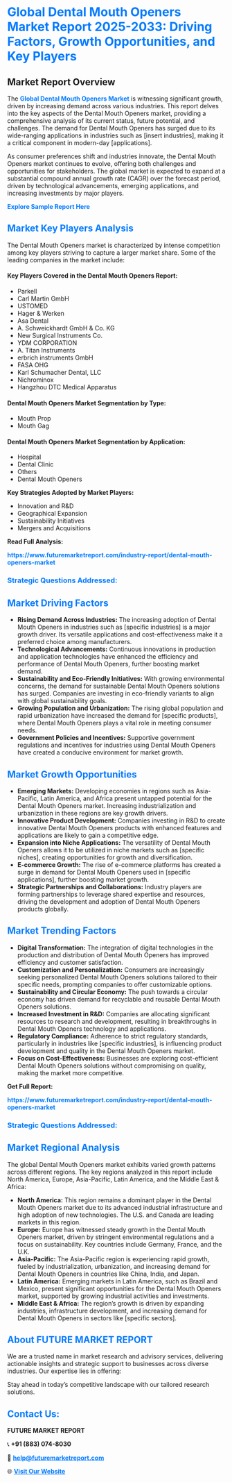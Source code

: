 <h1 style="color: #007BFF;">Global Dental Mouth Openers Market Report 2025-2033: Driving Factors, Growth Opportunities, and Key Players</h1>

<section id="overview">
<h2>Market Report Overview</h2>
<p>The <a href="https://www.futuremarketreport.com/industry-report/dental-mouth-openers-market" style="color: #007BFF; text-decoration: none;"><strong>Global Dental Mouth Openers Market</strong></a> is witnessing significant growth, driven by increasing demand across various industries. This report delves into the key aspects of the Dental Mouth Openers market, providing a comprehensive analysis of its current status, future potential, and challenges. The demand for Dental Mouth Openers has surged due to its wide-ranging applications in industries such as [insert industries], making it a critical component in modern-day [applications].</p>
<p>As consumer preferences shift and industries innovate, the Dental Mouth Openers market continues to evolve, offering both challenges and opportunities for stakeholders. The global market is expected to expand at a substantial compound annual growth rate (CAGR) over the forecast period, driven by technological advancements, emerging applications, and increasing investments by major players.</p>
</section>

<section id="overview">
<p><a href="https://www.futuremarketreport.com/request-sample/reportId=123526" style="color: #007BFF; text-decoration: none;"><strong>Explore Sample Report Here</strong></a></p>
</section>

<section id="key-players">
<h2 style="color: #007BFF;">Market Key Players Analysis</h2>
<p>The Dental Mouth Openers market is characterized by intense competition among key players striving to capture a larger market share. Some of the leading companies in the market include:</p>
<h4>Key Players Covered in the Dental Mouth Openers Report:</h4>
<ul><li>Parkell</li><li>Carl Martin GmbH</li><li>USTOMED</li><li>Hager &amp; Werken</li><li>Asa Dental</li><li>A. Schweickhardt GmbH &amp; Co. KG</li><li>New Surgical Instruments Co.</li><li>YDM CORPORATION</li><li>A. Titan Instruments</li><li>erbrich instruments GmbH</li><li>FASA OHG</li><li>Karl Schumacher Dental, LLC</li><li>Nichrominox</li><li>Hangzhou DTC Medical Apparatus</li></ul>
<h4>Dental Mouth Openers Market Segmentation by Type:</h4>
<ul><li>Mouth Prop</li><li>Mouth Gag</li></ul>

<h4>Dental Mouth Openers Market Segmentation by Application:</h4>
<ul><li>Hospital</li><li>Dental Clinic</li><li>Others</li><li>Dental Mouth Openers</li></ul>
<p><strong>Key Strategies Adopted by Market Players:</strong></p>
<ul>
<li>Innovation and R&D</li>
<li>Geographical Expansion</li>
<li>Sustainability Initiatives</li>
<li>Mergers and Acquisitions</li>
</ul>
</section>

<section>
<p><strong>Read Full Analysis: </strong></p><a href="https://www.futuremarketreport.com/industry-report/dental-mouth-openers-market" style="color: #007BFF; text-decoration: none;"><strong>https://www.futuremarketreport.com/industry-report/dental-mouth-openers-market</strong></a>
<h3 style="color: #007BFF;">Strategic Questions Addressed:</h3>
</section>

<section id="driving-factors">
<h2 style="color: #007BFF;">Market Driving Factors</h2>
<ul>
<li><strong>Rising Demand Across Industries:</strong> The increasing adoption of Dental Mouth Openers in industries such as [specific industries] is a major growth driver. Its versatile applications and cost-effectiveness make it a preferred choice among manufacturers.</li>
<li><strong>Technological Advancements:</strong> Continuous innovations in production and application technologies have enhanced the efficiency and performance of Dental Mouth Openers, further boosting market demand.</li>
<li><strong>Sustainability and Eco-Friendly Initiatives:</strong> With growing environmental concerns, the demand for sustainable Dental Mouth Openers solutions has surged. Companies are investing in eco-friendly variants to align with global sustainability goals.</li>
<li><strong>Growing Population and Urbanization:</strong> The rising global population and rapid urbanization have increased the demand for [specific products], where Dental Mouth Openers plays a vital role in meeting consumer needs.</li>
<li><strong>Government Policies and Incentives:</strong> Supportive government regulations and incentives for industries using Dental Mouth Openers have created a conducive environment for market growth.</li>
</ul>
</section>

<section id="growth-opportunities">
<h2 style="color: #007BFF;">Market Growth Opportunities</h2>
<ul>
<li><strong>Emerging Markets:</strong> Developing economies in regions such as Asia-Pacific, Latin America, and Africa present untapped potential for the Dental Mouth Openers market. Increasing industrialization and urbanization in these regions are key growth drivers.</li>
<li><strong>Innovative Product Development:</strong> Companies investing in R&D to create innovative Dental Mouth Openers products with enhanced features and applications are likely to gain a competitive edge.</li>
<li><strong>Expansion into Niche Applications:</strong> The versatility of Dental Mouth Openers allows it to be utilized in niche markets such as [specific niches], creating opportunities for growth and diversification.</li>
<li><strong>E-commerce Growth:</strong> The rise of e-commerce platforms has created a surge in demand for Dental Mouth Openers used in [specific applications], further boosting market growth.</li>
<li><strong>Strategic Partnerships and Collaborations:</strong> Industry players are forming partnerships to leverage shared expertise and resources, driving the development and adoption of Dental Mouth Openers products globally.</li>
</ul>
</section>

<section id="trending-factors">
<h2 style="color: #007BFF;">Market Trending Factors</h2>
<ul>
<li><strong>Digital Transformation:</strong> The integration of digital technologies in the production and distribution of Dental Mouth Openers has improved efficiency and customer satisfaction.</li>
<li><strong>Customization and Personalization:</strong> Consumers are increasingly seeking personalized Dental Mouth Openers solutions tailored to their specific needs, prompting companies to offer customizable options.</li>
<li><strong>Sustainability and Circular Economy:</strong> The push towards a circular economy has driven demand for recyclable and reusable Dental Mouth Openers solutions.</li>
<li><strong>Increased Investment in R&D:</strong> Companies are allocating significant resources to research and development, resulting in breakthroughs in Dental Mouth Openers technology and applications.</li>
<li><strong>Regulatory Compliance:</strong> Adherence to strict regulatory standards, particularly in industries like [specific industries], is influencing product development and quality in the Dental Mouth Openers market.</li>
<li><strong>Focus on Cost-Effectiveness:</strong> Businesses are exploring cost-efficient Dental Mouth Openers solutions without compromising on quality, making the market more competitive.</li>
</ul>
</section>

<section>
<p><strong>Get Full Report: </strong></p><a href="https://www.futuremarketreport.com/industry-report/dental-mouth-openers-market" style="color: #007BFF; text-decoration: none;"><strong>https://www.futuremarketreport.com/industry-report/dental-mouth-openers-market</strong></a>
<h3 style="color: #007BFF;">Strategic Questions Addressed:</h3>
</section>


<section id="regional-analysis">
<h2 style="color: #007BFF;">Market Regional Analysis</h2>
<p>The global Dental Mouth Openers market exhibits varied growth patterns across different regions. The key regions analyzed in this report include North America, Europe, Asia-Pacific, Latin America, and the Middle East & Africa:</p>
<ul>
<li><strong>North America:</strong> This region remains a dominant player in the Dental Mouth Openers market due to its advanced industrial infrastructure and high adoption of new technologies. The U.S. and Canada are leading markets in this region.</li>
<li><strong>Europe:</strong> Europe has witnessed steady growth in the Dental Mouth Openers market, driven by stringent environmental regulations and a focus on sustainability. Key countries include Germany, France, and the U.K.</li>
<li><strong>Asia-Pacific:</strong> The Asia-Pacific region is experiencing rapid growth, fueled by industrialization, urbanization, and increasing demand for Dental Mouth Openers in countries like China, India, and Japan.</li>
<li><strong>Latin America:</strong> Emerging markets in Latin America, such as Brazil and Mexico, present significant opportunities for the Dental Mouth Openers market, supported by growing industrial activities and investments.</li>
<li><strong>Middle East & Africa:</strong> The region’s growth is driven by expanding industries, infrastructure development, and increasing demand for Dental Mouth Openers in sectors like [specific sectors].</li>
</ul>
</section>

<footer>
<h2 style="color: #007BFF;">About FUTURE MARKET REPORT</h2>
<p>We are a trusted name in market research and advisory services, delivering actionable insights and strategic support to businesses across diverse industries. Our expertise lies in offering:</p>

<p>Stay ahead in today’s competitive landscape with our tailored research solutions.</p>

<h2 style="color: #007BFF;">Contact Us:</h2>
<p><strong>FUTURE MARKET REPORT</strong></p>
<p>📞 <strong>+91 (883) 074-8030</strong></p>
<p>📧 <strong><a href="mailto:help@futuremarketreport.com" style="color: #007BFF;">help@futuremarketreport.com</a></strong></p>
<p>🌐 <strong><a href="https://www.futuremarketreport.com/" style="color: #007BFF;">Visit Our Website</a></strong></p>
</footer>